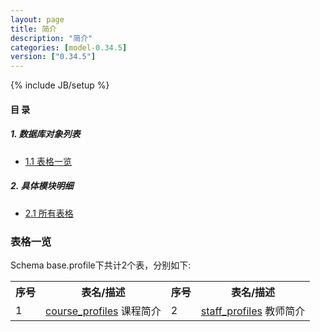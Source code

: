 ```yaml
---
layout: page
title: 简介 
description: "简介"
categories: [model-0.34.5]
version: ["0.34.5"]
---
```

{% include JB/setup %}

#### 目 录

##### 1. 数据库对象列表
  * [1.1 表格一览](index.html#表格一览)

##### 2. 具体模块明细
* [2.1 所有表格](/model/base/profile/core.html)

### 表格一览
Schema base.profile下共计2个表，分别如下:

<table class="table table-bordered table-striped table-condensed">
  <tr>
    <th class="info_header text-center">序号</th>
    <th class="info_header">表名/描述</th>
    <th class="info_header text-center">序号</th>
    <th class="info_header">表名/描述</th>
  </tr>
  <tr>
    <td>1</td>
    <td><a href="/model/base/profile/core.html#表格-course_profiles-课程简介">course_profiles</a> 课程简介</td>
    <td>2</td>
    <td><a href="/model/base/profile/core.html#表格-staff_profiles-教师简介">staff_profiles</a> 教师简介</td>
  </tr>
</table>

